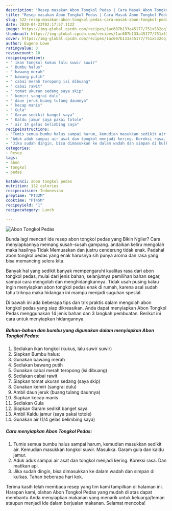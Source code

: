 ```yaml
---
description: "Resep masakan Abon Tongkol Pedas | Cara Masak Abon Tongkol Pedas Yang Enak Dan Lezat"
title: "Resep masakan Abon Tongkol Pedas | Cara Masak Abon Tongkol Pedas Yang Enak Dan Lezat"
slug: 522-resep-masakan-abon-tongkol-pedas-cara-masak-abon-tongkol-pedas-yang-enak-dan-lezat
date: 2020-04-22T02:17:57.112Z
image: https://img-global.cpcdn.com/recipes/1ac607b133a45177/751x532cq70/abon-tongkol-pedas-foto-resep-utama.jpg
thumbnail: https://img-global.cpcdn.com/recipes/1ac607b133a45177/751x532cq70/abon-tongkol-pedas-foto-resep-utama.jpg
cover: https://img-global.cpcdn.com/recipes/1ac607b133a45177/751x532cq70/abon-tongkol-pedas-foto-resep-utama.jpg
author: Eugene Lowe
ratingvalue: 3
reviewcount: 10
recipeingredient:
- " ikan tongkol kukus lalu suwir suwir"
- " Bumbu halus"
- " bawang merah"
- " bawang putih"
- " cabai merah teropong isi dibuang"
- " cabai rawit"
- " tomat ukuran sedang saya skip"
- " kemiri sangrai dulu"
- " daun jeruk buang tulang daunnya"
- " kecap manis"
- " Gula"
- " Garam sedikit banget saya"
- " Kaldu jamur saya pakai totole"
- " air 14 gelas belimbing saya"
recipeinstructions:
- "Tumis semua bumbu halus sampai harum, kemudian masukkan sedikit air. Kemudian masukkan tongkol suwir. Masukka. Garam gula dan kaldu jamur."
- "Aduk aduk sampai air asat dan tongkol menjadi kering. Koreksi rasa. Dan matikan api."
- "Jika sudah dingin, bisa dimasukkan ke dalam wadah dan simpan di kulkas. Tahan beberapa hari kok."
categories:
- Resep
tags:
- abon
- tongkol
- pedas

katakunci: abon tongkol pedas 
nutrition: 132 calories
recipecuisine: Indonesian
preptime: "PT32M"
cooktime: "PT45M"
recipeyield: "1"
recipecategory: Lunch

---
```



![Abon Tongkol Pedas](https://img-global.cpcdn.com/recipes/1ac607b133a45177/751x532cq70/abon-tongkol-pedas-foto-resep-utama.jpg)

Bunda lagi mencari ide resep abon tongkol pedas yang Bikin Ngiler? Cara menyiapkannya memang susah-susah gampang. andaikan keliru mengolah maka hasilnya Tidak Memuaskan dan justru cenderung tidak enak. Padahal abon tongkol pedas yang enak harusnya sih punya aroma dan rasa yang bisa memancing selera kita.

Banyak hal yang sedikit banyak mempengaruhi kualitas rasa dari abon tongkol pedas, mulai dari jenis bahan, selanjutnya pemilihan bahan segar, sampai cara mengolah dan menghidangkannya. Tidak usah pusing kalau ingin menyiapkan abon tongkol pedas enak di rumah, karena asal sudah tahu triknya maka hidangan ini mampu menjadi suguhan spesial.




Di bawah ini ada beberapa tips dan trik praktis dalam mengolah abon tongkol pedas yang siap dikreasikan. Anda dapat menyiapkan Abon Tongkol Pedas menggunakan 14 jenis bahan dan 3 langkah pembuatan. Berikut ini cara untuk menyiapkan hidangannya.

<!--inarticleads1-->

##### Bahan-bahan dan bumbu yang digunakan dalam menyiapkan Abon Tongkol Pedas:

1. Sediakan  ikan tongkol (kukus, lalu suwir suwir)
1. Siapkan  Bumbu halus:
1. Gunakan  bawang merah
1. Sediakan  bawang putih
1. Gunakan  cabai merah teropong (isi dibuang)
1. Sediakan  cabai rawit
1. Siapkan  tomat ukuran sedang (saya skip)
1. Gunakan  kemiri (sangrai dulu)
1. Ambil  daun jeruk (buang tulang daunnya)
1. Siapkan  kecap manis
1. Sediakan  Gula
1. Siapkan  Garam sedikit banget saya
1. Ambil  Kaldu jamur (saya pakai totole)
1. Gunakan  air (1/4 gelas belimbing saya)




<!--inarticleads2-->

##### Cara menyiapkan Abon Tongkol Pedas:

1. Tumis semua bumbu halus sampai harum, kemudian masukkan sedikit air. Kemudian masukkan tongkol suwir. Masukka. Garam gula dan kaldu jamur.
1. Aduk aduk sampai air asat dan tongkol menjadi kering. Koreksi rasa. Dan matikan api.
1. Jika sudah dingin, bisa dimasukkan ke dalam wadah dan simpan di kulkas. Tahan beberapa hari kok.




Terima kasih telah membaca resep yang tim kami tampilkan di halaman ini. Harapan kami, olahan Abon Tongkol Pedas yang mudah di atas dapat membantu Anda menyiapkan makanan yang menarik untuk keluarga/teman ataupun menjadi ide dalam berjualan makanan. Selamat mencoba!
